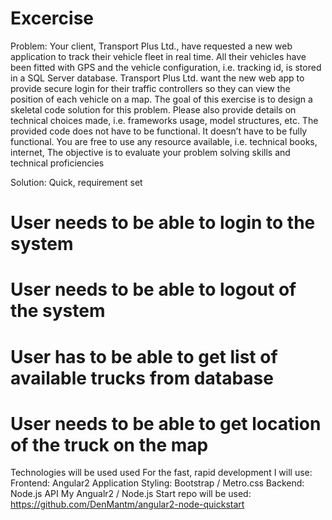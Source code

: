 Excercise
========================
Problem:
Your client, Transport Plus Ltd., have requested a new web application to track their vehicle fleet in real time. All their vehicles have been fitted with GPS and the vehicle configuration, i.e. tracking id, is stored in a SQL Server database. Transport Plus Ltd. want the new web app to provide secure login for their traffic controllers so they can view the position of each vehicle on a map.
The goal of this exercise is to design a skeletal code solution for this problem. Please also provide details on technical choices made, i.e. frameworks usage, model structures, etc. The provided code does not have to be functional.
It doesn’t have to be fully functional. You are free to use any resource available, i.e. technical books, internet, The objective is to evaluate your problem solving skills and technical proficiencies

Solution:
Quick, requirement set
# User needs to be able to login to the system
# User needs to be able to logout of the system
# User has to be able to get list of available trucks from database
# User needs to be able to get location of the truck on the map
Technologies will be used used
For the fast, rapid development I will use:
Frontend: Angular2 Application
Styling: Bootstrap / Metro.css
Backend: Node.js API
My Angualr2 / Node.js Start repo will be used: https://github.com/DenMantm/angular2-node-quickstart 



```
